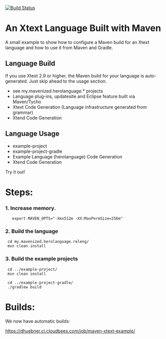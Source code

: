 [![Build Status](https://dhuebner.ci.cloudbees.com/job/maven-xtext-example/badge/icon)](https://dhuebner.ci.cloudbees.com/job/maven-xtext-example/)

An Xtext Language Built with Maven
==================================

A small example to show how to configure a Maven build for an Xtext language and how to use it from Maven and Gradle.


Language Build
--------------
If you use Xtext 2.9 or higher, the Maven build for your language is auto-generated. Just skip ahead to the usage section.

 - see my.mavenized.herolanguage.* projects
 - Language plug-ins, updatesite and Eclipse feature built via Maven/Tycho
 - Xtext Code Generation (Language infrastructure generated from grammar)
 - Xtend Code Generation
 
Language Usage
---------------
 - example-project
 - example-project-gradle
 - Example Language (herolanguage) Code Generation
 - Xtend Code Generation

Try it out!

Steps:
======

### 1. Increase memory.

```
   export MAVEN_OPTS="-Xmx512m -XX:MaxPermSize=256m"
```

### 2. Build the language

```
 cd my.mavenized.herolanguage.releng/
 mvn clean install
```

### 3. Build the example projects

```
 cd ../example-project/
 mvn clean install
```

```
 cd ../example-project-gradle/
 ./gradlew build
```

Builds:
=======

We now have automatic builds:

https://dhuebner.ci.cloudbees.com/job/maven-xtext-example/

